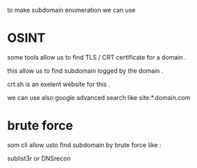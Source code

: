 to make subdomain enumeration we can use

# OSINT

some tools allow us to find TLS / CRT certificate for a domain .

this allow us to find subdomain logged by the domain .

crt.sh is an exelent website for this . 

we can use also google advanced search like site:*.domain.com

# brute force 

som cli allow usto find subdomain by brute force like : 

sublist3r or DNSrecon


# 